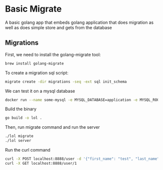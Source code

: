 # Basic Migrate

A basic golang app that embeds golang application that does migration as well as does simple store and gets from the database

## Migrations

First, we need to install the golang-migrate tool:

```bash
brew install golang-migrate
```

To create a migration sql script:

```bash
migrate create -dir migrations -seq -ext sql init_schema
```

We can test it on a mysql database

```bash
docker run --name some-mysql -e MYSQL_DATABASE=application -e MYSQL_ROOT_PASSWORD=my-secret-pw -e MYSQL_USER=user -e MYSQL_PASSWORD=password -p 3306:3306 -d mysql:5.7
```

Build the binary

```bash
go build -o lol .
```

Then, run migrate command and run the server

```bash
./lol migrate
./lol server
```

Run the curl command

```bash
curl -X POST localhost:8888/user -d '{"first_name": "test", "last_name":"test"}'
curl -X GET localhost:8888/user/1
```